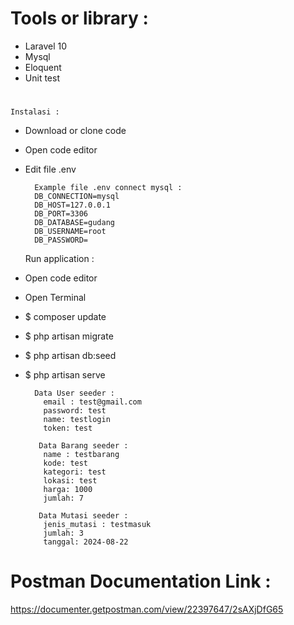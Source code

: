 # Tools or library :
* Laravel 10
* Mysql
* Eloquent
* Unit test
#
    Instalasi :
* Download or clone code
* Open code editor
* Edit file .env

        Example file .env connect mysql :
        DB_CONNECTION=mysql
        DB_HOST=127.0.0.1
        DB_PORT=3306
        DB_DATABASE=gudang
        DB_USERNAME=root
        DB_PASSWORD=


    Run application :
* Open code editor
* Open Terminal
* $ composer update
* $ php artisan migrate
* $ php artisan db:seed
* $ php artisan serve
        
        Data User seeder :
          email : test@gmail.com
          password: test
          name: testlogin
          token: test

         Data Barang seeder :
          name : testbarang
          kode: test
          kategori: test
          lokasi: test
          harga: 1000
          jumlah: 7
        
         Data Mutasi seeder :
          jenis_mutasi : testmasuk
          jumlah: 3
          tanggal: 2024-08-22

# Postman Documentation Link :
https://documenter.getpostman.com/view/22397647/2sAXjDfG65

 

